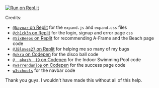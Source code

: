 [![Run on Repl.it](https://repl.it/badge/github/VulcanWM/Besuche-Resort)](https://repl.it/github/VulcanWM/Besuche-Resort)

Credits:
- [`@Nayoar` on Replit](https://repl.it/@Nayoar) for the `expand.js` and `expand.css` files
- [`@ch1ck3n` on Replit](https://repl.it/@ch1ck3n) for the login, signup and error page `css`
- [`@SixBeeps` on Replit](https://repl.it/@SixBeeps) for recommending A-Frame and the Beach page code
- [`@JBloves27` on Replit](https://repl.it/@JBloves27) for helping me so many of my bugs
- [`@okra` on Codepen](https://codepen.io/okra) for the disco ball code
- [`@__akash__19` on Codepen](https://codepen.io/__akash__19) for the Indoor Swimming Pool code
- [`@warrendunlop` on Codepen](https://codepen.io/warrendunlop) for the success page code
- [`w3schools`](https://www.w3schools.com/) for the navbar code

Thank you guys. I wouldn't have made this without all of this help.